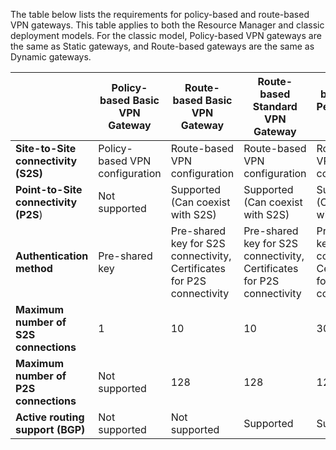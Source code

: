 The table below lists the requirements for policy-based and route-based VPN gateways. This table applies to both the Resource Manager and classic deployment models. For the classic model, Policy-based VPN gateways are the same as Static gateways, and Route-based gateways are the same as Dynamic gateways.


|   | **Policy-based Basic VPN Gateway** | **Route-based Basic VPN Gateway** | **Route-based Standard VPN Gateway**   | **Route-based High Performance VPN Gateway** |
|---|---------------------------------------|---------------------------------------|----------------------------|----------------------------------|
|    **Site-to-Site connectivity   (S2S)**  | Policy-based VPN configuration        | Route-based VPN configuration  | Route-based VPN configuration     | Route-based VPN configuration    |
| **Point-to-Site connectivity (P2S**)      | Not supported   | Supported (Can coexist with S2S)  | Supported (Can coexist with S2S)  | Supported (Can coexist with S2S) |
| **Authentication method**                 |    Pre-shared key  | Pre-shared key for S2S connectivity, Certificates for P2S connectivity | Pre-shared key for S2S connectivity, Certificates for P2S connectivity | Pre-shared key for S2S connectivity, Certificates for P2S connectivity |
| **Maximum number of S2S connections**       | 1                              | 10                                                                    | 10                                | 30                               |
| **Maximum number of P2S connections**       | Not supported                  | 128                                                                   | 128                               | 128                              |
|**Active routing support (BGP)**           | Not supported                  | Not supported                                                         | Supported                     | Supported                   |
